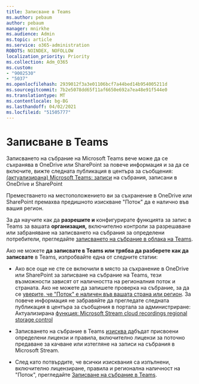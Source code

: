 ```yaml
---
title: Записване в Teams
ms.author: pebaum
author: pebaum
manager: mnirkhe
ms.audience: Admin
ms.topic: article
ms.service: o365-administration
ROBOTS: NOINDEX, NOFOLLOW
localization_priority: Priority
ms.collection: Adm_O365
ms.custom:
- "9002530"
- "5037"
ms.openlocfilehash: 2939012f3a3e01106bcf7a44bed14b954005211d
ms.sourcegitcommit: 7b2e5078dd65f11af6650e692a7ea48e91f544e0
ms.translationtype: MT
ms.contentlocale: bg-BG
ms.lasthandoff: 04/02/2021
ms.locfileid: "51505777"
---
```

# <a name="recording-in-teams"></a>Записване в Teams

Записването на събрание на Microsoft Teams вече може да се съхранява в OneDrive или SharePoint за повече информация и за да се включите, вижте следната публикация в центъра за съобщения: [(актуализирана) Microsoft Teams: записи](https://portal.microsoft.com/Adminportal/Home?ref=MessageCenter&id=MC222640) на събрания, записани в OneDrive и SharePoint

Преместването на местоположението ви за съхранение в OneDrive или SharePoint премахва предишното изискване "Поток" да е налично във вашия регион.

За да научите как да **разрешите и** конфигурирате функцията за запис в Teams за вашата **организация,** включително контроли за разрешаване или забраняване на записването на събрания за определени потребители, прегледайте [записването на събрание в облака на Teams](https://docs.microsoft.com/microsoftteams/cloud-recording).

Ако не можете **да записвате в Teams или трябва да разберете как да записвате** в Teams, изпробвайте една от следните статии:

- Ако все още не сте се включили в място за съхранение в OneDrive или SharePoint за записване на събрание на Teams, тези възможности зависят от наличността на регионалния поток и страната. Ако не можете да запишете проверка на събрание, за да се [уверите, че "Поток" е наличен във вашата страна или регион](https://docs.microsoft.com/stream/faq#which-regions-does-microsoft-stream-host-my-data-in). За повече информация не забравяйте да прегледате следната публикация в центъра за съобщения в портала за администриране: Актуализирана [функция: Microsoft Stream cloud recordings regional storage control](https://admin.microsoft.com/AdminPortal/Home#/MessageCenter?id=MC214327)

- Записването на събрание в Teams [изисква да](https://docs.microsoft.com/microsoftteams/cloud-recording#prerequisites-for-teams-cloud-meeting-recording)бъдат присвоени определени лицензи и правила, включително лицензи за поточно предаване за качване или изтегляне на записи на събрания в Microsoft Stream.

- След като потвърдите, че всички изисквания са изпълнени, включително лицензиране, правила и регионална наличност на "Поток", прегледайте [Записване на събрание в Teams](https://support.office.com/article/34dfbe7f-b07d-4a27-b4c6-de62f1348c24).
